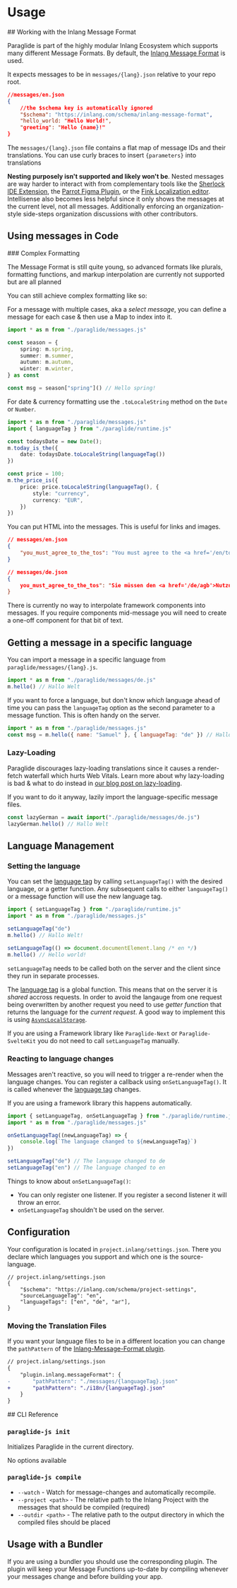 # Usage

## Working with the Inlang Message Format

Paraglide is part of the highly modular Inlang Ecosystem which supports many different Message Formats. By default, the [Inlang Message Format](https://inlang.com/m/reootnfj/plugin-inlang-messageFormat) is used. 

It expects messages to be in `messages/{lang}.json` relative to your repo root.

```json
//messages/en.json
{
	//the $schema key is automatically ignored 
	"$schema": "https://inlang.com/schema/inlang-message-format",
	"hello_world: "Hello World!",
	"greeting": "Hello {name}!"
}
```

The `messages/{lang}.json` file contains a flat map of message IDs and their translations. You can use curly braces to insert `{parameters}` into translations

**Nesting purposely isn't supported and likely won't be**. Nested messages are way harder to interact with from complementary tools like the [Sherlock IDE Extension](https://inlang.com/m/r7kp499g/app-inlang-ideExtension), the [Parrot Figma Plugin](https://inlang.com/m/gkrpgoir/app-parrot-figmaPlugin), or the [Fink Localization editor](https://inlang.com/m/tdozzpar/app-inlang-finkLocalizationEditor). Intellisense also becomes less helpful since it only shows the messages at the current level, not all messages. Additionally enforcing an organization-style side-steps organization discussions with other contributors. 

## Using messages in Code

### Complex Formatting

The Message Format is still quite young, so advanced formats like plurals, formatting functions, and markup interpolation are currently not supported but are all planned

You can still achieve complex formatting like so:

For a message with multiple cases, aka a _select message_, you can define a message for each case & then use a Map to index into it.

```ts
import * as m from "./paraglide/messages.js"

const season = {
	spring: m.spring,
	summer: m.summer,
	autumn: m.autumn,
	winter: m.winter,
} as const

const msg = season["spring"]() // Hello spring!
```

For date & currency formatting use the `.toLocaleString` method on the `Date` or `Number`.

```ts
import * as m from "./paraglide/messages.js"
import { languageTag } from "./paraglide/runtime.js"

const todaysDate = new Date();
m.today_is_the({ 
	date: todaysDate.toLocaleString(languageTag()) 
})

const price = 100;
m.the_price_is({
	price: price.toLocaleString(languageTag(), {
		style: "currency",
		currency: "EUR",
	})
})
```

You can put HTML into the messages. This is useful for links and images. 

```json
// messages/en.json
{
	"you_must_agree_to_the_tos": "You must agree to the <a href='/en/tos'>Terms of Service</a>."
}
```
```json
// messages/de.json
{
	you_must_agree_to_the_tos": "Sie müssen den <a href='/de/agb'>Nutzungsbedingungen</a> zustimmen."
}
```

There is currently no way to interpolate framework components into messages. If you require components mid-message you will need to create a one-off component for that bit of text.


## Getting a message in a specific language

You can import a message in a specific language from `paraglide/messages/{lang}.js`.

```ts
import * as m from "./paraglide/messages/de.js"
m.hello() // Hallo Welt
```

If you want to force a language, but don't know _which_ language ahead of time you can pass the `languageTag` option as the second parameter to a message function. This is often handy on the server.

```js
import * as m from "./paraglide/messages.js"
const msg = m.hello({ name: "Samuel" }, { languageTag: "de" }) // Hallo Samuel!
```

### Lazy-Loading

Paraglide discourages lazy-loading translations since it causes a render-fetch waterfall which hurts Web Vitals. Learn more about why lazy-loading is bad & what to do instead in [our blog post on lazy-loading](https://inlang.com/g/mqlyfa7l/guide-lorissigrist-dontlazyload). 

If you want to do it anyway, lazily import the language-specific message files. 

```ts
const lazyGerman = await import("./paraglide/messages/de.js")
lazyGerman.hello() // Hallo Welt
```


## Language Management

### Setting the language

You can set the [language tag](https://www.inlang.com/m/8y8sxj09/library-inlang-languageTag) by calling `setLanguageTag()` with the desired language, or a getter function. Any subsequent calls to either `languageTag()` or a message function will use the new language tag.

```js
import { setLanguageTag } from "./paraglide/runtime.js"
import * as m from "./paraglide/messages.js"

setLanguageTag("de")
m.hello() // Hallo Welt!

setLanguageTag(() => document.documentElement.lang /* en */)
m.hello() // Hello world!
```

`setLanguageTag` needs to be called both on the server and the client since they run in separate processes.

The [language tag](https://www.inlang.com/m/8y8sxj09/library-inlang-languageTag) is a global function. This means that on the server it is _shared_ accross requests. In order to avoid the langauge from one request being overwritten by another request you need to use _getter function_ that returns the language for the _current request_. A good way to implement this is using [`AsyncLocalStorage`](https://nodejs.org/api/async_context.html).

If you are using a Framework library like `Paraglide-Next` or `Paraglide-SvelteKit` you do not need to call `setLanguageTag` manually.

### Reacting to language changes

Messages aren't reactive, so you will need to trigger a re-render when the language changes. You can register a callback using `onSetLanguageTag()`. It is called whenever the [language tag](https://www.inlang.com/m/8y8sxj09/library-inlang-languageTag) changes.

If you are using a framework library this happens automatically.

```js
import { setLanguageTag, onSetLanguageTag } from "./paraglide/runtime.js"
import * as m from "./paraglide/messages.js"

onSetLanguageTag((newLanguageTag) => {
	console.log(`The language changed to ${newLanguageTag}`)
})

setLanguageTag("de") // The language changed to de
setLanguageTag("en") // The language changed to en
```

Things to know about `onSetLanguageTag()`:

- You can only register one listener. If you register a second listener it will throw an error.
- `onSetLanguageTag` shouldn't be used on the server.

## Configuration

Your configuration is located in `project.inlang/settings.json`. There you declare which languages you support and
which one is the source-language.

```
// project.inlang/settings.json
{
    "$schema": "https://inlang.com/schema/project-settings",
    "sourceLanguageTag": "en",
    "languageTags": ["en", "de", "ar"],
}
```

### Moving the Translation Files

If you want your language files to be in a different location you can change the `pathPattern` of the [Inlang-Message-Format plugin](https://inlang.com/m/reootnfj/plugin-inlang-messageFormat).

```diff
// project.inlang/settings.json
{
	"plugin.inlang.messageFormat": {
-		"pathPattern": "./messages/{languageTag}.json"
+		"pathPattern": "./i18n/{languageTag}.json"
	}
}
```

## CLI Reference

### `paraglide-js init`

Initializes Paraglide in the current directory.

No options available

### `paraglide-js compile`

- `--watch` - Watch for message-changes and automatically recompile.
- `--project <path>` - The relative path to the Inlang Project with the messages that should be compiled (required)
- `--outdir <path>` - The relative path to the output directory in which the compiled files should be placed

## Usage with a Bundler

If you are using a bundler you should use the corresponding plugin. The plugin will keep your Message Functions up-to-date by compiling whenever your messages change and before building your app.

<doc-links>
	<doc-link title="Vite Plugin" icon="tabler:brand-vite" href="https://github.com/opral/monorepo/tree/main/inlang/source-code/paraglide/paraglide-vite" description="Go to Github"></doc-link>
    <doc-link title="Rollup Plugin" icon="file-icons:rollup" href="https://github.com/opral/monorepo/tree/main/inlang/source-code/paraglide/paraglide-rollup" description="Go to Github"></doc-link>
    <doc-link title="Webpack Plugin" icon="mdi:webpack" href="https://github.com/opral/monorepo/tree/main/inlang/source-code/paraglide/paraglide-webpack" description="Go to Github"></doc-link>
</doc-links>